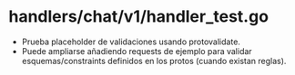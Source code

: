 # handlers/chat/v1/handler_test.go

- Prueba placeholder de validaciones usando protovalidate.
- Puede ampliarse añadiendo requests de ejemplo para validar esquemas/constraints definidos en los protos (cuando existan reglas).
